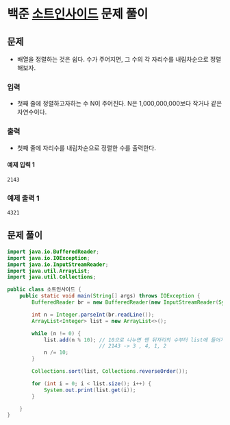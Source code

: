 # 백준 [소트인사이드](https://www.acmicpc.net/problem/1427) 문제 풀이
## 문제
* 배열을 정렬하는 것은 쉽다. 수가 주어지면, 그 수의 각 자리수를 내림차순으로 정렬해보자.

### 입력
* 첫째 줄에 정렬하고자하는 수 N이 주어진다. N은 1,000,000,000보다 작거나 같은 자연수이다.

### 출력
* 첫째 줄에 자리수를 내림차순으로 정렬한 수를 출력한다.

#### 예제 입력 1
 ```text
2143
```
### 예제 출력 1 
```text
4321
```

## 문제 풀이
```java
import java.io.BufferedReader;
import java.io.IOException;
import java.io.InputStreamReader;
import java.util.ArrayList;
import java.util.Collections;

public class 소트인사이드 {
    public static void main(String[] args) throws IOException {
        BufferedReader br = new BufferedReader(new InputStreamReader(System.in));

        int n = Integer.parseInt(br.readLine());
        ArrayList<Integer> list = new ArrayList<>();

        while (n != 0) {
            list.add(n % 10); // 10으로 나누면 맨 뒤자리의 수부터 list에 들어가게 된다.
                              // 2143 -> 3 , 4, 1, 2
            n /= 10;
        }

        Collections.sort(list, Collections.reverseOrder());

        for (int i = 0; i < list.size(); i++) {
            System.out.print(list.get(i));
        }

    }
}
```